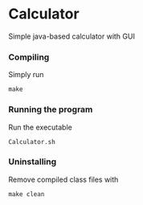 # Calculator
Simple java-based calculator with GUI

### Compiling

Simply run
```
make
```

### Running the program

Run the executable
```
Calculator.sh
```

### Uninstalling

Remove compiled class files with
```
make clean
```
